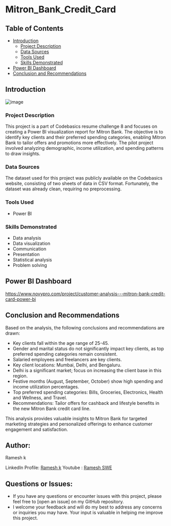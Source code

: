 # Mitron_Bank_Credit_Card
## Table of Contents
- [Introduction](#introduction)
   - [Project Description](#project-description)
   - [Data Sources](#data-sources)
   - [Tools Used](#tools-used)
   - [Skills Demonstrated](#skills-demonstrated)
- [Power BI Dashboard](#power-bi-dashboard)
- [Conclusion and Recommendations](#conclusion-and-recommendations)

## Introduction
![image](https://github.com/user-attachments/assets/aa121c36-ecee-480f-86f5-a0162df44191)


### Project Description
This project is a part of Codebasics resume challenge 8 and focuses on creating a Power BI visualization report for Mitron Bank. The objective is to identify key clients and their preferred spending categories, enabling Mitron Bank to tailor offers and promotions more effectively. The pilot project involved analyzing demographic, income utilization, and spending patterns to draw insights.

### Data Sources
The dataset used for this project was publicly available on the Codebasics website, consisting of two sheets of data in CSV format. Fortunately, the dataset was already clean, requiring no preprocessing.

### Tools Used
- Power BI

### Skills Demonstrated
- Data analysis
- Data visualization
- Communication
- Presentation
- Statistical analysis
- Problem solving

## Power BI Dashboard

https://www.novypro.com/project/customer-analysis---mitron-bank-credit-card-power-bi

## Conclusion and Recommendations

Based on the analysis, the following conclusions and recommendations are drawn:

- Key clients fall within the age range of 25-45.
- Gender and marital status do not significantly impact key clients, as top preferred spending categories remain consistent.
- Salaried employees and freelancers are key clients.
- Key client locations: Mumbai, Delhi, and Bengaluru.
- Delhi is a significant market; focus on increasing the client base in this region.
- Festive months (August, September, October) show high spending and income utilization percentages.
- Top preferred spending categories: Bills, Groceries, Electronics, Health and Wellness, and Travel.
- Recommendations: Tailor offers for cashback and lifestyle benefits in the new Mitron Bank credit card line.

This analysis provides valuable insights to Mitron Bank for targeted marketing strategies and personalized offerings to enhance customer engagement and satisfaction.


## Author:
Ramesh k

LinkedIn Profile: [Ramesh k](www.linkedin.com/in/rameshk12)
Youtube : [Ramesh SWE](www.youtube.com/@rameshswe1)

## Questions or Issues:
- If you have any questions or encounter issues with this project, please feel free to [open an issue] on my GitHub repository.
- I welcome your feedback and will do my best to address any concerns or inquiries you may have. Your input is valuable in helping me improve this project.
